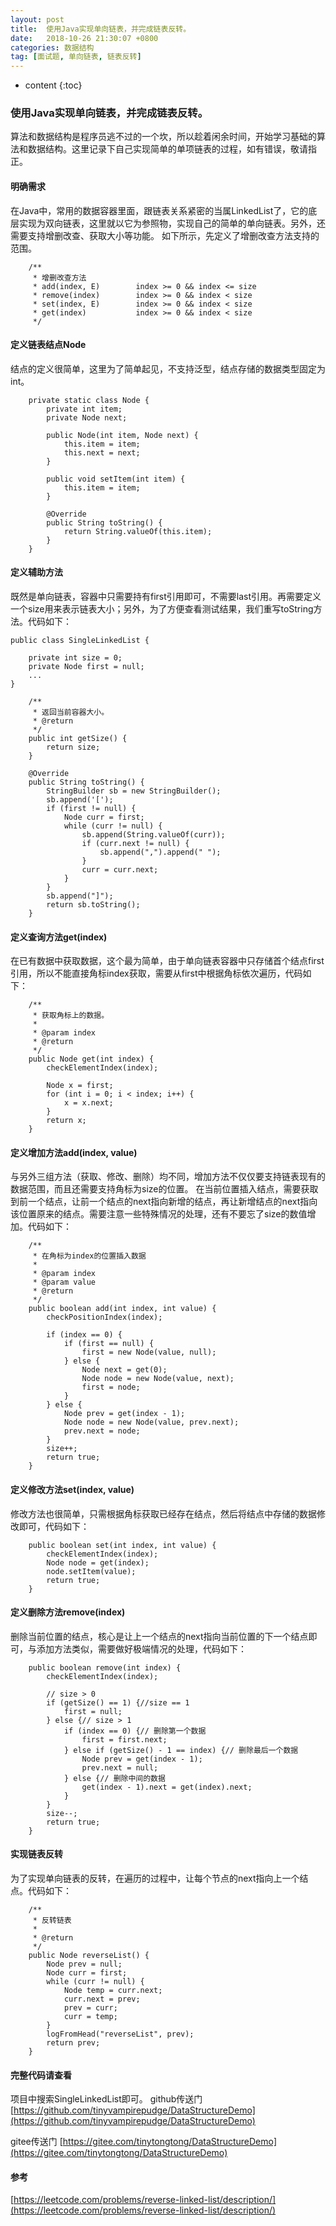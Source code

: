 ```yaml
---
layout: post
title:  使用Java实现单向链表，并完成链表反转。
date:   2018-10-26 21:30:07 +0800
categories: 数据结构
tag: [面试题, 单向链表, 链表反转]
---
```


* content
{:toc}




### 使用Java实现单向链表，并完成链表反转。

算法和数据结构是程序员逃不过的一个坎，所以趁着闲余时间，开始学习基础的算法和数据结构。这里记录下自己实现简单的单项链表的过程，如有错误，敬请指正。

#### 明确需求
在Java中，常用的数据容器里面，跟链表关系紧密的当属LinkedList了，它的底层实现为双向链表，这里就以它为参照物，实现自己的简单的单向链表。另外，还需要支持增删改查、获取大小等功能。
如下所示，先定义了增删改查方法支持的范围。
```
    /**
     * 增删改查方法
     * add(index, E)        index >= 0 && index <= size
     * remove(index)        index >= 0 && index < size
     * set(index, E)        index >= 0 && index < size
     * get(index)           index >= 0 && index < size
     */
```

#### 定义链表结点Node
结点的定义很简单，这里为了简单起见，不支持泛型，结点存储的数据类型固定为int。
```
    private static class Node {
        private int item;
        private Node next;

        public Node(int item, Node next) {
            this.item = item;
            this.next = next;
        }

        public void setItem(int item) {
            this.item = item;
        }

        @Override
        public String toString() {
            return String.valueOf(this.item);
        }
    }
```

#### 定义辅助方法
既然是单向链表，容器中只需要持有first引用即可，不需要last引用。再需要定义一个size用来表示链表大小；另外，为了方便查看测试结果，我们重写toString方法。代码如下：
```
public class SingleLinkedList {

    private int size = 0;
    private Node first = null;
    ...
}
```
```
    /**
     * 返回当前容器大小。
     * @return
     */
    public int getSize() {
        return size;
    }
    
    @Override
    public String toString() {
        StringBuilder sb = new StringBuilder();
        sb.append('[');
        if (first != null) {
            Node curr = first;
            while (curr != null) {
                sb.append(String.valueOf(curr));
                if (curr.next != null) {
                    sb.append(",").append(" ");
                }
                curr = curr.next;
            }
        }
        sb.append("]");
        return sb.toString();
    }
```

#### 定义查询方法get(index)
在已有数据中获取数据，这个最为简单，由于单向链表容器中只存储首个结点first引用，所以不能直接角标index获取，需要从first中根据角标依次遍历，代码如下：
```
    /**
     * 获取角标上的数据。
     *
     * @param index
     * @return
     */
    public Node get(int index) {
        checkElementIndex(index);

        Node x = first;
        for (int i = 0; i < index; i++) {
            x = x.next;
        }
        return x;
    }
```

#### 定义增加方法add(index, value)
与另外三组方法（获取、修改、删除）均不同，增加方法不仅仅要支持链表现有的数据范围，而且还需要支持角标为size的位置。
在当前位置插入结点，需要获取到前一个结点，让前一个结点的next指向新增的结点，再让新增结点的next指向该位置原来的结点。需要注意一些特殊情况的处理，还有不要忘了size的数值增加。代码如下：
```
    /**
     * 在角标为index的位置插入数据
     *
     * @param index
     * @param value
     * @return
     */
    public boolean add(int index, int value) {
        checkPositionIndex(index);

        if (index == 0) {
            if (first == null) {
                first = new Node(value, null);
            } else {
                Node next = get(0);
                Node node = new Node(value, next);
                first = node;
            }
        } else {
            Node prev = get(index - 1);
            Node node = new Node(value, prev.next);
            prev.next = node;
        }
        size++;
        return true;
    }
```

#### 定义修改方法set(index, value)
修改方法也很简单，只需根据角标获取已经存在结点，然后将结点中存储的数据修改即可，代码如下：
```
    public boolean set(int index, int value) {
        checkElementIndex(index);
        Node node = get(index);
        node.setItem(value);
        return true;
    }
```

#### 定义删除方法remove(index)
删除当前位置的结点，核心是让上一个结点的next指向当前位置的下一个结点即可，与添加方法类似，需要做好极端情况的处理，代码如下：
```
    public boolean remove(int index) {
        checkElementIndex(index);

        // size > 0
        if (getSize() == 1) {//size == 1
            first = null;
        } else {// size > 1
            if (index == 0) {// 删除第一个数据
                first = first.next;
            } else if (getSize() - 1 == index) {// 删除最后一个数据
                Node prev = get(index - 1);
                prev.next = null;
            } else {// 删除中间的数据
                get(index - 1).next = get(index).next;
            }
        }
        size--;
        return true;
    }
```

#### 实现链表反转
为了实现单向链表的反转，在遍历的过程中，让每个节点的next指向上一个结点。代码如下：
```
    /**
     * 反转链表
     *
     * @return
     */
    public Node reverseList() {
        Node prev = null;
        Node curr = first;
        while (curr != null) {
            Node temp = curr.next;
            curr.next = prev;
            prev = curr;
            curr = temp;
        }
        logFromHead("reverseList", prev);
        return prev;
    }
```

#### 完整代码请查看
项目中搜索SingleLinkedList即可。
github传送门 [https://github.com/tinyvampirepudge/DataStructureDemo](https://github.com/tinyvampirepudge/DataStructureDemo)

gitee传送门 [https://gitee.com/tinytongtong/DataStructureDemo](https://gitee.com/tinytongtong/DataStructureDemo)

#### 参考
[https://leetcode.com/problems/reverse-linked-list/description/](https://leetcode.com/problems/reverse-linked-list/description/)

